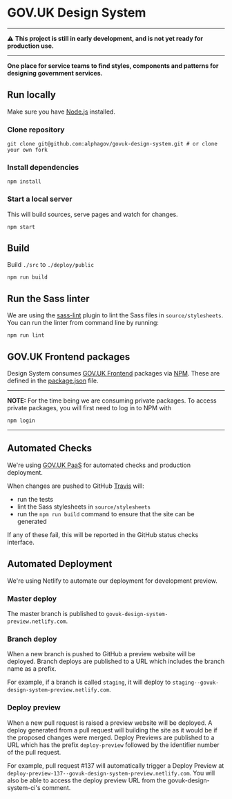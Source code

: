 # GOV.UK Design System

---
:warning: **This project is still in early development, and is not yet ready
for production use.**

---

**One place for service teams to find styles, components and patterns for
designing government services.**

## Run locally

Make sure you have [Node.js](https://nodejs.org/en/) installed.

### Clone repository
```
git clone git@github.com:alphagov/govuk-design-system.git # or clone your own fork
```

### Install dependencies
```
npm install
```

### Start a local server
This will build sources, serve pages and watch for changes.
```
npm start
```

## Build
Build `./src` to `./deploy/public`
```
npm run build
```

## Run the Sass linter

We are using the [sass-lint][sass-lint] plugin to lint the Sass files in
`source/stylesheets`. You can run the linter from command line by running:

```
npm run lint
```

[sass-lint]: https://github.com/juanfran/gulp-scss-lint

## GOV.UK Frontend packages

Design System consumes [GOV.UK Frontend](https://github.com/alphagov/govuk-frontend) packages via [NPM](https://www.npmjs.com/).
These are defined in the [package.json](package.json) file.

---------------------
**NOTE:**
For the time being we are consuming private packages. To access private packages, you will first need to log in to NPM with

`npm login`

--------------------

## Automated Checks

We're using [GOV.UK PaaS](https://www.cloud.service.gov.uk/) for automated checks and production deployment.

When changes are pushed to GitHub [Travis][travis] will:

- run the tests
- lint the Sass stylesheets in `source/stylesheets`
- run the `npm run build` command to ensure that the site can be generated

If any of these fail, this will be reported in the GitHub status checks
interface.

[travis]: https://travis-ci.org/alphagov/govuk-design-system

## Automated Deployment
We're using Netlify to automate our deployment for development preview.

### Master deploy
The master branch is published to `govuk-design-system-preview.netlify.com`.

### Branch deploy
When a new branch is pushed to GitHub a preview website will be deployed.
Branch deploys are published to a URL which includes the branch name as a prefix.

For example, if a branch is called `staging`, it will deploy to `staging--govuk-design-system-preview.netlify.com`.

### Deploy preview
When a new pull request is raised a preview website will be deployed.
A deploy generated from a pull request will building the site as it would be if the proposed changes were merged. Deploy Previews are published to a URL which has the prefix `deploy-preview` followed by the identifier number of the pull request.

For example, pull request #137 will automatically trigger a Deploy Preview at `deploy-preview-137--govuk-design-system-preview.netlify.com`. You will also be able to access the deploy preview URL from the govuk-design-system-ci's comment.